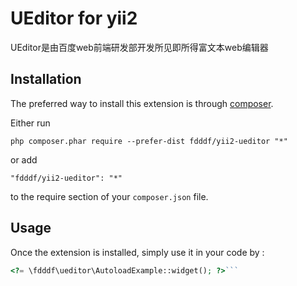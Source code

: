 UEditor for yii2
================
UEditor是由百度web前端研发部开发所见即所得富文本web编辑器

Installation
------------

The preferred way to install this extension is through [composer](http://getcomposer.org/download/).

Either run

```
php composer.phar require --prefer-dist fdddf/yii2-ueditor "*"
```

or add

```
"fdddf/yii2-ueditor": "*"
```

to the require section of your `composer.json` file.


Usage
-----

Once the extension is installed, simply use it in your code by  :

```php
<?= \fdddf\ueditor\AutoloadExample::widget(); ?>```